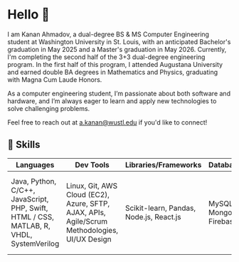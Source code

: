 # Hello 👋

I am Kanan Ahmadov, a dual-degree BS & MS Computer Engineering student at Washington University in St. Louis, with an anticipated Bachelor's graduation in May 2025 and a Master's graduation in May 2026. Currently, I'm completing the second half of the 3+3 dual-degree engineering program. In the first half of this program, I attended Augustana University and earned double BA degrees in Mathematics and Physics, graduating with Magna Cum Laude Honors.

As a computer engineering student, I’m passionate about both software and hardware, and I’m always eager to learn and apply new technologies to solve challenging problems.

Feel free to reach out at a.kanan@wustl.edu if you'd like to connect!

## 🌟 Skills

| **Languages** | **Dev Tools** | **Libraries/Frameworks** | **Databases** | **CAD** | **Hardware** |
|---------------|---------------|----------------------------|-------------|---------|--------------|
| Java, Python, C/C++, JavaScript, PHP, Swift, HTML / CSS, MATLAB, R, VHDL, SystemVerilog | Linux, Git, AWS Cloud (EC2), Azure, SFTP, AJAX, APIs, Agile/Scrum Methodologies, UI/UX Design | Scikit-learn, Pandas, Node.js, React.js | MySQL, MongoDB, Firebase | SOLIDWORKS, AutoCAD | Arduino, Raspberyy Pi, Circuit Design/Analysis, FPGA Design, Embedded Systems Design, Semiconductors, Oscilloscopes/Logic Analyzer


